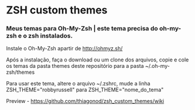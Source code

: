 # ZSH custom themes
### Meus temas para Oh-My-Zsh | este tema precisa do oh-my-zsh e o zsh instalados.

Instale o Oh-My-Zsh apartir de http://ohmyz.sh/

Após a instalação, faça o download ou um clone dos arquivos, copie e cole os temas da pasta themes deste repositório para a pasta ~/.oh-my-zsh/themes

Para usar este tema, altere o arquivo ~/.zshrc,
mude a linha ZSH_THEME="robbyrussell" para ZSH_THEME="nome_do_tema"

Preview - https://github.com/thiagonod/zsh_custom_themes/wiki
